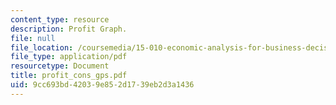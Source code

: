 ```yaml
---
content_type: resource
description: Profit Graph.
file: null
file_location: /coursemedia/15-010-economic-analysis-for-business-decisions-fall-2004/9cc693bd42039e852d1739eb2d3a1436_profit_cons_gps.pdf
file_type: application/pdf
resourcetype: Document
title: profit_cons_gps.pdf
uid: 9cc693bd-4203-9e85-2d17-39eb2d3a1436
---
```

